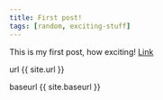 ```yaml
---
title: First post!
tags: [random, exciting-stuff]
---
```


This is my first post, how exciting!
[Link](../archive)

url {{ site.url }}

baseurl {{ site.baseurl }}